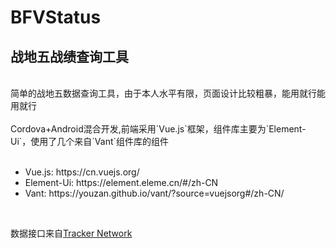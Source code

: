 # BFVStatus
## 战地五战绩查询工具
<br>
简单的战地五数据查询工具，由于本人水平有限，页面设计比较粗暴，能用就行能用就行 <br>
<br>
Cordova+Android混合开发,前端采用`Vue.js`框架，组件库主要为`Element-Ui`，使用了几个来自`Vant`组件库的组件<br>
<br>
<ul>
<li>Vue.js: https://cn.vuejs.org/ </li>
<li>Element-Ui: https://element.eleme.cn/#/zh-CN </li>
<li>Vant: https://youzan.github.io/vant/?source=vuejsorg#/zh-CN/ </li>
</ul>
<br>
<p>数据接口来自<a href="https://tracker.gg/">Tracker Network</a></p>

